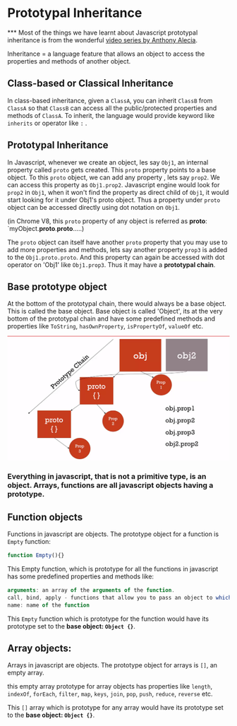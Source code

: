 # Prototypal Inheritance

*** Most of the things we have learnt about Javascript prototypal inheritance is from the wonderful [video series by Anthony Alecia](https://youtu.be/g52qWGmSxjw?list=PLIn1Yut6MvccYKkaDHDJKECpN1LMDTpha.).

 
 

Inheritance
= a language feature that allows an object to access the properties and methods of another object.

## Class-based or Classical Inheritance
In class-based inheritance, given a `ClassA`, you can inherit `ClassB` from `ClassA` so that `ClassB` can access all the public/protected properties and methods of `ClassA`. To inherit, the language would provide keyword like `inherits` or operator like `:` .

## Prototypal Inheritance
In Javascript, whenever we create an object, les say `Obj1`, an internal property called `proto` gets created. This `proto` property points to a base object. To this `proto` object, we can add any property , lets say `prop2`. We can access this property as `Obj1.prop2`. Javascript engine would look for `prop2` in `Obj1`, when it won't find the property as direct child of `Obj1`, it would start looking for it under Obj1's proto object. Thus a property under `proto` object can be accessed directly using dot notation on `Obj1`.

(in Chrome V8, this `proto` property of any object is referred as __proto__: `myObject.__proto__.__proto__.....)



The `proto` object can itself have another `proto` property that you may use to add more properties and methods, lets say another property `prop3` is added to the `Obj1.proto.proto`. And this property can again be accessed with dot operator on 'Obj1' like `Obj1.prop3`. Thus it may have a **prototypal chain**.

## Base prototype object

At the bottom of the prototypal chain, there would always be a base object. This is called the base object. Base object is called 'Object', its at the very bottom of the prototypal chain and have some predefined methods and properties like `ToString`, `hasOwnProperty`, `isPropertyOf`, `valueOf` etc.

![](/assets/proto.png)

  

### Everything in javascript, that is not a primitive type, is an object. Arrays, functions are all javascript objects having a prototype.

## Function objects
Functions in javascript are objects. The prototype object for a function is `Empty` function:
```js
function Empty(){}
```

This Empty function, which is prototype for all the functions in javascript has some predefined properties and methods like:

```js
arguments: an array of the arguments of the function.
call, bind, apply - functions that allow you to pass an object to which `this` would point to in the function and then list of parameters.
name: name of the function

```

This `Empty` function which is prototype for the function would have its prototype set to the **base object:  `Object {}`**.


## Array objects:
Arrays in javascript are objects. The prototype object for arrays is `[]`, an empty array.

this empty array prototype for array objects has properties like `length`, `indexOf`, `forEach`, `filter`, `map`, `keys`, `join`, `pop`, `push`, `reduce`, `reverse` etc.

This `[]` array which is prototype for any array would have its prototype set to the **base object:  `Object {}`**.


 